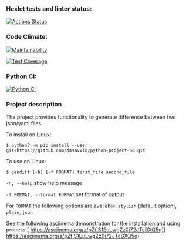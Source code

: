 ### Hexlet tests and linter status:
[![Actions Status](https://github.com/dmsavvin/python-project-50/workflows/hexlet-check/badge.svg)](https://github.com/dmsavvin/python-project-50/actions)

### Code Climate:
[![Maintainability](https://api.codeclimate.com/v1/badges/5b5e07ef54ae7c2db3b9/maintainability)](https://codeclimate.com/github/dmsavvin/python-project-50/maintainability)

[![Test Coverage](https://api.codeclimate.com/v1/badges/5b5e07ef54ae7c2db3b9/test_coverage)](https://codeclimate.com/github/dmsavvin/python-project-50/test_coverage)

### Python CI:
[![Python CI](https://github.com/dmsavvin/python-project-50/actions/workflows/pyci.yml/badge.svg)](https://github.com/dmsavvin/python-project-50/actions/workflows/pyci.yml)

### Project description
The project provides functionality to generate difference between two json/yaml files

To install on Linux:

`$ python3 -m pip install --user git+https://github.com/dmsavvin/python-project-50.git`

To use on Linux:

`$ gendiff [-h] [-f FORMAT] first_file second_file`

`-h, --help` show help message

`-f FORMAT, --format FORMAT` set format of output

For `FORMAT` the following options are available: `stylish` (default option), `plain`, `json`

See the following asciinema demonstration for the installation and using process
[ https://asciinema.org/a/pZflS1EuLwgZz0i72JTcBXQ5q]( https://asciinema.org/a/pZflS1EuLwgZz0i72JTcBXQ5q)
